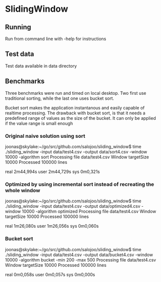 # SlidingWindow

## Running
Run from command line with -help for instructions

## Test data
Test data available in data directory

## Benchmarks
Three benchmarks were run and timed on local desktop. Two first use traditional sorting, while the last one uses bucket sort. 

Bucket sort makes the application instantanous and easily capable of realtime processing. The drawback with bucket sort, is that it needs a predefined range of values as the size of the bucket. It can only be applied if the value range is small enough


### Original naive solution using sort
joonas@skylake:~/go/src/github.com/salojoo/sliding_window$ time ./sliding_window -input data/test4.csv -output data/sort4.csv -window 10000 -algorithm sort
Processing file data/test4.csv
Window targetSize 10000
Processed 100000 lines

real	2m44,994s
user	2m44,729s
sys	0m0,321s

### Optimized by using incremental sort instead of recreating the whole window
joonas@skylake:~/go/src/github.com/salojoo/sliding_window$ time ./sliding_window -input data/test4.csv -output data/optimized4.csv -window 10000 -algorithm optimized
Processing file data/test4.csv
Window targetSize 10000
Processed 100000 lines

real	1m26,080s
user	1m26,056s
sys	0m0,060s

### Bucket sort
joonas@skylake:~/go/src/github.com/salojoo/sliding_window$ time ./sliding_window -input data/test4.csv -output data/bucket4.csv -window 10000 -algorithm bucket -min 200 -max 500
Processing file data/test4.csv
Window targetSize 10000
Processed 100000 lines

real	0m0,058s
user	0m0,057s
sys	0m0,000s



